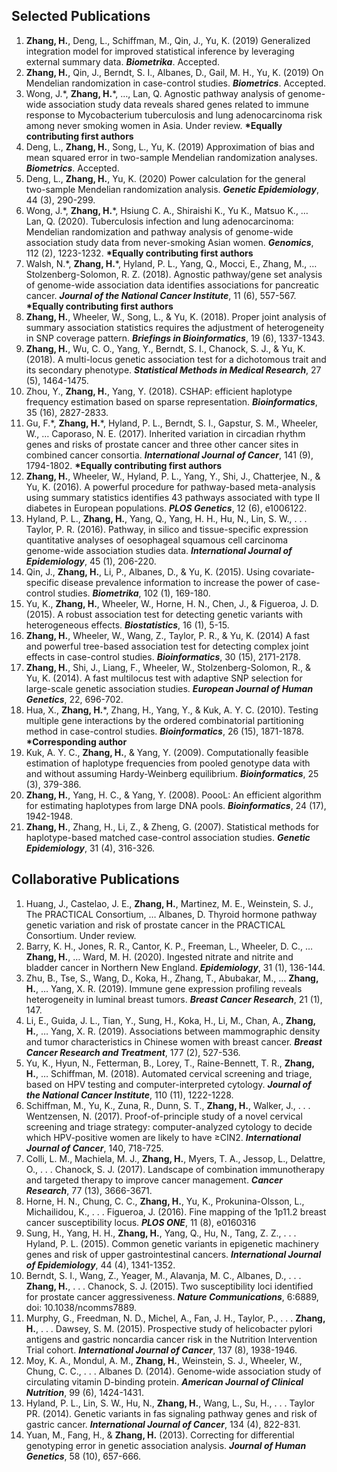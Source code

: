 ## Selected Publications

1.	**Zhang, H.**, Deng, L., Schiffman, M., Qin, J., Yu, K. (2019) Generalized integration model for improved statistical inference by leveraging external summary data. ***Biometrika***. Accepted. 
2.	**Zhang, H.**, Qin, J., Berndt, S. I., Albanes, D., Gail, M. H., Yu, K. (2019) On Mendelian randomization in case-control studies. ***Biometrics***. Accepted. 
3.	Wong, J.\*, **Zhang, H.**\*, …, Lan, Q. Agnostic pathway analysis of genome-wide association study data reveals shared genes related to immune response to Mycobacterium tuberculosis and lung adenocarcinoma risk among never smoking women in Asia. Under review. **\*Equally contributing first authors**
4.	Deng, L., **Zhang, H.**, Song, L., Yu, K. (2019) Approximation of bias and mean squared error in two-sample Mendelian randomization analyses. ***Biometrics***. Accepted. 
5.	Deng, L., **Zhang, H.**, Yu, K. (2020) Power calculation for the general two-sample Mendelian randomization analysis. ***Genetic Epidemiology***, 44 (3), 290-299. 
6.	Wong, J.*, **Zhang, H.**\*, Hsiung C. A., Shiraishi K., Yu K., Matsuo K., … Lan, Q. (2020). Tuberculosis infection and lung adenocarcinoma: Mendelian randomization and pathway analysis of genome-wide association study data from never-smoking Asian women. ***Genomics***, 112 (2), 1223-1232. **\*Equally contributing first authors**
7.	Walsh, N.\*, **Zhang, H.**\*, Hyland, P. L., Yang, Q., Mocci, E., Zhang, M., … Stolzenberg-Solomon, R. Z. (2018). Agnostic pathway/gene set analysis of genome-wide association data identifies associations for pancreatic cancer. ***Journal of the National Cancer Institute***, 11 (6), 557-567. **\*Equally contributing first authors**
8.	**Zhang, H.**, Wheeler, W., Song, L., & Yu, K. (2018). Proper joint analysis of summary association statistics requires the adjustment of heterogeneity in SNP coverage pattern. ***Briefings in Bioinformatics***, 19 (6), 1337-1343. 
9.	**Zhang, H.**, Wu, C. O., Yang, Y., Berndt, S. I., Chanock, S. J., & Yu, K. (2018). A multi-locus genetic association test for a dichotomous trait and its secondary phenotype. ***Statistical Methods in Medical Research***, 27 (5), 1464-1475. 
10.	Zhou, Y., **Zhang, H.**, Yang, Y. (2018). CSHAP: efficient haplotype frequency estimation based on sparse representation. ***Bioinformatics***, 35 (16), 2827-2833. 
11.	Gu, F.\*, **Zhang, H.**\*, Hyland, P. L., Berndt, S. I., Gapstur, S. M., Wheeler, W., … Caporaso, N. E. (2017). Inherited variation in circadian rhythm genes and risks of prostate cancer and three other cancer sites in combined cancer consortia. ***International Journal of Cancer***, 141 (9), 1794-1802. **\*Equally contributing first authors**
12.	**Zhang, H.**, Wheeler, W., Hyland, P. L., Yang, Y., Shi, J., Chatterjee, N., & Yu, K. (2016). A powerful procedure for pathway-based meta-analysis using summary statistics identifies 43 pathways associated with type II diabetes in European populations. ***PLOS Genetics***, 12 (6), e1006122.  
13.	Hyland, P. L., **Zhang, H.**, Yang, Q., Yang, H. H., Hu, N., Lin, S. W., . . . Taylor, P. R. (2016). Pathway, in silico and tissue-specific expression quantitative analyses of oesophageal squamous cell carcinoma genome-wide association studies data. ***International Journal of Epidemiology***, 45 (1), 206-220. 
14.	Qin, J., **Zhang, H.**, Li, P., Albanes, D., & Yu, K. (2015). Using covariate-specific disease prevalence information to increase the power of case-control studies. ***Biometrika***, 102 (1), 169-180.
15.	Yu, K., **Zhang, H.**, Wheeler, W., Horne, H. N., Chen, J., & Figueroa, J. D. (2015). A robust association test for detecting genetic variants with heterogeneous effects. ***Biostatistics***, 16 (1), 5-15. 
16.	**Zhang, H.**, Wheeler, W., Wang, Z., Taylor, P. R., & Yu, K. (2014) A fast and powerful tree-based association test for detecting complex joint effects in case-control studies. ***Bioinformatics***, 30 (15), 2171-2178.
17.	**Zhang, H.**, Shi, J., Liang, F., Wheeler, W., Stolzenberg-Solomon, R., & Yu, K. (2014). A fast multilocus test with adaptive SNP selection for large-scale genetic association studies. ***European Journal of Human Genetics***, 22, 696-702.
18.	Hua, X., **Zhang, H.**\*, Zhang, H., Yang, Y., & Kuk, A. Y. C. (2010). Testing multiple gene interactions by the ordered combinatorial partitioning method in case-control studies. ***Bioinformatics***, 26 (15), 1871-1878. **\*Corresponding author**
19.	Kuk, A. Y. C., **Zhang, H.**, & Yang, Y. (2009). Computationally feasible estimation of haplotype frequencies from pooled genotype data with and without assuming Hardy-Weinberg equilibrium. ***Bioinformatics***, 25 (3), 379-386.
20.	**Zhang, H.**, Yang, H. C., & Yang, Y. (2008). PoooL: An efficient algorithm for estimating haplotypes from large DNA pools. ***Bioinformatics***, 24 (17), 1942-1948.
21.	**Zhang, H.**, Zhang, H., Li, Z., & Zheng, G. (2007). Statistical methods for haplotype-based matched case-control association studies. ***Genetic Epidemiology***, 31 (4), 316-326. 


## Collaborative Publications

1.	Huang, J., Castelao, J. E., **Zhang, H.**, Martinez, M. E., Weinstein, S. J., The PRACTICAL Consortium, … Albanes, D. Thyroid hormone pathway genetic variation and risk of prostate cancer in the PRACTICAL Consortium. Under review. 
2.	Barry, K. H., Jones, R. R., Cantor, K. P., Freeman, L., Wheeler, D. C., … **Zhang, H.**, … Ward, M. H. (2020). Ingested nitrate and nitrite and bladder cancer in Northern New England. ***Epidemiology***, 31 (1), 136-144. 
3.	Zhu, B., Tse, S., Wang, D., Koka, H., Zhang, T., Abubakar, M., … **Zhang, H.**, … Yang, X. R. (2019). Immune gene expression profiling reveals heterogeneity in luminal breast tumors. ***Breast Cancer Research***, 21 (1), 147. 
4.	Li, E., Guida, J. L., Tian, Y., Sung, H., Koka, H., Li, M., Chan, A., **Zhang, H.**, … Yang, X. R. (2019). Associations between mammographic density and tumor characteristics in Chinese women with breast cancer. ***Breast Cancer Research and Treatment***, 177 (2), 527-536. 
5.	Yu, K., Hyun, N., Fetterman, B., Lorey, T., Raine-Bennett, T. R., **Zhang, H.**, … Schiffman, M. (2018). Automated cervical screening and triage, based on HPV testing and computer-interpreted cytology. ***Journal of the National Cancer Institute***, 110 (11), 1222-1228. 
6.	Schiffman, M., Yu, K., Zuna, R., Dunn, S. T., **Zhang, H.**, Walker, J., . . . Wentzensen, N. (2017). Proof-of-principle study of a novel cervical screening and triage strategy: computer-analyzed cytology to decide which HPV-positive women are likely to have ≥CIN2. ***International Journal of Cancer***, 140, 718-725.  
7.	Colli, L. M., Machiela, M. J., **Zhang, H.**, Myers, T. A., Jessop, L., Delattre, O., . . . Chanock, S. J. (2017). Landscape of combination immunotherapy and targeted therapy to improve cancer management. ***Cancer Research***, 77 (13), 3666-3671. 
8.	Horne, H. N., Chung, C. C., **Zhang, H.**, Yu, K., Prokunina-Olsson, L., Michailidou, K., . . . Figueroa, J. (2016). Fine mapping of the 1p11.2 breast cancer susceptibility locus. ***PLOS ONE***, 11 (8), e0160316 
9.	Sung, H., Yang, H. H., **Zhang, H.**, Yang, Q., Hu, N., Tang, Z. Z., . . . Hyland, P. L. (2015). Common genetic variants in epigenetic machinery genes and risk of upper gastrointestinal cancers. ***International Journal of Epidemiology***, 44 (4), 1341-1352. 
10.	Berndt, S. I., Wang, Z., Yeager, M., Alavanja, M. C., Albanes, D., . . . **Zhang, H.**, . . . Chanock, S. J. (2015). Two susceptibility loci identified for prostate cancer aggressiveness. ***Nature Communications***, 6:6889, doi: 10.1038/ncomms7889. 
11.	Murphy, G., Freedman, N. D., Michel, A., Fan, J. H., Taylor, P., . . . **Zhang, H.**, . . . Dawsey, S. M. (2015). Prospective study of helicobacter pylori antigens and gastric noncardia cancer risk in the Nutrition Intervention Trial cohort. ***International Journal of Cancer***, 137 (8), 1938-1946.  
12.	Moy, K. A., Mondul, A. M., **Zhang, H.**, Weinstein, S. J., Wheeler, W., Chung, C. C., . . . Albanes D. (2014). Genome-wide association study of circulating vitamin D-binding protein. ***American Journal of Clinical Nutrition***, 99 (6), 1424-1431.
13.	Hyland, P. L., Lin, S. W., Hu, N., **Zhang, H.**, Wang, L., Su, H., . . . Taylor PR. (2014). Genetic variants in fas signaling pathway genes and risk of gastric cancer. ***International Journal of Cancer***, 134 (4), 822-831.
14.	Yuan, M., Fang, H., & **Zhang, H.** (2013). Correcting for differential genotyping error in genetic association analysis. ***Journal of Human Genetics***, 58 (10), 657-666. 
